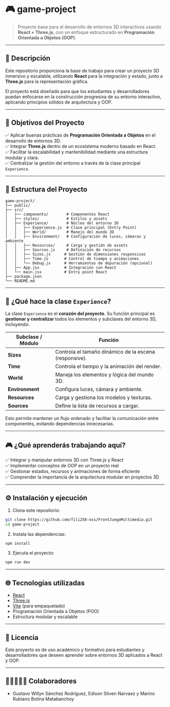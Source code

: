 # 🎮 game-project

> Proyecto base para el desarrollo de entornos 3D interactivos usando **React + Three.js**, con un enfoque estructurado en **Programación Orientada a Objetos (OOP)**.

---

## 🚀 Descripción

Este repositorio proporciona la base de trabajo para crear un proyecto 3D inmersivo y escalable, utilizando **React** para la integración y estado, junto a **Three.js** para la representación gráfica.

El proyecto está diseñado para que los estudiantes y desarrolladores puedan enfocarse en la construcción progresiva de su entorno interactivo, aplicando principios sólidos de arquitectura y OOP.

---

## 🎯 Objetivos del Proyecto

✅ Aplicar buenas prácticas de **Programación Orientada a Objetos** en el desarrollo de entornos 3D.  
✅ Integrar **Three.js** dentro de un ecosistema moderno basado en React.  
✅ Facilitar la escalabilidad y mantenibilidad mediante una estructura modular y clara.  
✅ Centralizar la gestión del entorno a través de la clase principal `Experience`.  

---

## 📂 Estructura del Proyecto

```
game-project/
├── public/
├── src/
│   ├── components/        # Componentes React
│   ├── styles/            # Estilos y assets
│   ├── Experience/        # Núcleo del entorno 3D
│   │   ├── Experience.js  # Clase principal (Entry Point)
│   │   ├── World/         # Manejo del mundo 3D
│   │   ├── Environment/   # Configuración de luces, cámaras y ambiente
│   │   ├── Resources/     # Carga y gestión de assets
│   │   ├── Sources.js     # Definición de recursos
│   │   ├── Sizes.js      # Gestión de dimensiones responsivas
│   │   ├── Time.js       # Control de tiempo y animaciones
│   │   └── Debug.js      # Herramientas de depuración (opcional)
│   ├── App.jsx           # Integración con React
│   └── main.jsx          # Entry point React
├── package.json
└── README.md
```

---

## 🧩 ¿Qué hace la clase `Experience`?

La clase `Experience` es el **corazón del proyecto**. Su función principal es **gestionar y centralizar** todos los elementos y subclases del entorno 3D, incluyendo:

| Subclase / Módulo | Función                                                  |
|-------------------|----------------------------------------------------------|
| **Sizes**        | Controla el tamaño dinámico de la escena (responsive).    |
| **Time**         | Controla el tiempo y la animación del render.             |
| **World**        | Maneja los elementos y lógica del mundo 3D.               |
| **Environment**  | Configura luces, cámara y ambiente.                      |
| **Resources**    | Carga y gestiona los modelos y texturas.                  |
| **Sources**      | Define la lista de recursos a cargar.                     |

Esto permite mantener un flujo ordenado y facilitar la comunicación entre componentes, evitando dependencias innecesarias.

---

## 🎮 ¿Qué aprenderás trabajando aquí?

✅ Integrar y manipular entornos 3D con Three.js y React  
✅ Implementar conceptos de OOP en un proyecto real  
✅ Gestionar estados, recursos y animaciones de forma eficiente  
✅ Comprender la importancia de la arquitectura modular en proyectos 3D

---

## ⚙️ Instalación y ejecución

1. Clona este repositorio:
```bash
git clone https://github.com/fili258-oss/FrontJuegoMultimedia.git
cd game-project
```

2. Instala las dependencias:
```bash
npm install
```

3. Ejecuta el proyecto:
```bash
npm run dev
```

---

## 🌐 Tecnologías utilizadas

- [React](https://react.dev/)
- [Three.js](https://threejs.org/)
- [Vite](https://vitejs.dev/) (para empaquetado)
- Programación Orientada a Objetos (POO)
- Estructura modular y escalable

---

## 📄 Licencia

Este proyecto es de uso académico y formativo para estudiantes y desarrolladores que deseen aprender sobre entornos 3D aplicados a React y OOP.

---
## 👨🏼‍💻👨‍💻 Colaboradores
- Gustavo Willyn Sánchez Rodríguez, Edison Stiven Narvaez y Marino Rubiano Botina Matabanchoy
